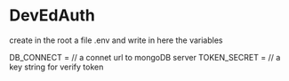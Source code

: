 # DevEdAuth

create in the root a file .env and write in here the variables

DB_CONNECT =  // a connet url to mongoDB server
TOKEN_SECRET = // a key string for verify token
